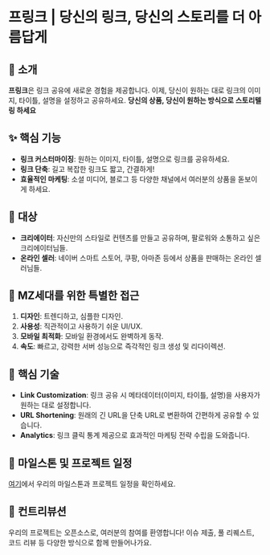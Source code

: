 # 프링크 | 당신의 링크, 당신의 스토리를 더 아름답게

## 🚀 소개

**프링크**은 링크 공유에 새로운 경험을 제공합니다. 이제, 당신이 원하는 대로 링크의 이미지, 타이틀, 설명을 설정하고 공유하세요. **당신의 상품, 당신이 원하는 방식으로 스토리텔링 하세요**

## ✨ 핵심 기능

- **링크 커스터마이징**: 원하는 이미지, 타이틀, 설명으로 링크를 공유하세요.
- **링크 단축**: 길고 복잡한 링크도 짧고, 간결하게!
- **효율적인 마케팅**: 소셜 미디어, 블로그 등 다양한 채널에서 여러분의 상품을 돋보이게 하세요.

## 🎯 대상

- **크리에이터**: 자신만의 스타일로 컨텐츠를 만들고 공유하며, 팔로워와 소통하고 싶은 크리에이터님들.
- **온라인 셀러**: 네이버 스마트 스토어, 쿠팡, 아마존 등에서 상품을 판매하는 온라인 셀러님들.

## 🌟 MZ세대를 위한 특별한 접근

1. **디자인**: 트렌디하고, 심플한 디자인.
2. **사용성**: 직관적이고 사용하기 쉬운 UI/UX.
3. **모바일 최적화**: 모바일 환경에서도 완벽하게 동작.
4. **속도**: 빠르고, 강력한 서버 성능으로 즉각적인 링크 생성 및 리다이렉션.

## 🔗 핵심 기술

- **Link Customization**: 링크 공유 시 메타데이터(이미지, 타이틀, 설명)을 사용자가 원하는 대로 설정합니다.
- **URL Shortening**: 원래의 긴 URL을 단축 URL로 변환하여 간편하게 공유할 수 있습니다.
- **Analytics**: 링크 클릭 통계 제공으로 효과적인 마케팅 전략 수립을 도와줍니다.

## 🔄 마일스톤 및 프로젝트 일정

[여기](https://github.com/your-repo-name/your-project-name/milestones)에서 우리의 마일스톤과 프로젝트 일정을 확인하세요.

## 🤝 컨트리뷰션

우리의 프로젝트는 오픈소스로, 여러분의 참여를 환영합니다! 이슈 제출, 풀 리퀘스트, 코드 리뷰 등 다양한 방식으로 함께 만들어나가요.
